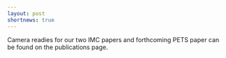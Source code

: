```yaml
---
layout: post
shortnews: true
---
```


Camera readies for our two IMC papers and forthcoming PETS paper can be found on the publications page.